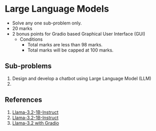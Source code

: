 # Large Language Models
- Solve any one sub-problem only.
- 20 marks
- 2 bonus points for Gradio based Graphical User Interface (GUI)
  - Conditions
    - Total marks are less than 98 marks.
    - Total marks will be capped at 100 marks.

## Sub-problems       
1. Design and develop a chatbot using Large Language Model (LLM)
2. 
      
## References
1. [Llama-3.2-1B-Instruct](https://huggingface.co/meta-llama/Llama-3.2-3B-Instruct)
1. [Llama-3.2-1B-Instruct](https://huggingface.co/unsloth/Llama-3.2-1B-Instruct)
1. [Llama-3.2 with Gradio](https://huggingface.co/spaces/ysharma/Llama3-2_with_Gradio-5)

